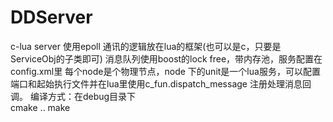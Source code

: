 # DDServer
c-lua server
使用epoll 通讯的逻辑放在lua的框架(也可以是c，只要是ServiceObj的子类即可)
消息队列使用boost的lock free，带内存池，服务配置在config.xml里
每个node是个物理节点，node 下的unit是一个lua服务，可以配置端口和起始执行文件并在lua里使用c_fun.dispatch_message
注册处理消息回调。
编译方式：在debug目录下  
cmake ..
make
